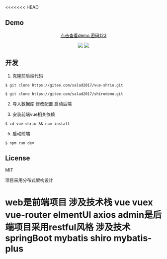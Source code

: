 <<<<<<< HEAD


## Demo

<div align="center">
  <p align="center"> <a href="https://youlovemi.cn">点击查看demo 密码123</a></p align="center">
  <img src="https://images.gitee.com/uploads/images/2019/0304/151015_e08671c7_1545585.png" />
  <img src="https://images.gitee.com/uploads/images/2019/0304/151157_7a8c28ef_1545585.png" />
</div>

## 开发

1. 克隆前后端代码

```shell
$ git clone https://gitee.com/salad2017/vue-shrio.git

$ git clone https://gitee.com/salad2017/shirodemo.git
```

2. 导入数据库 修改配置 启动后端


3. 安装前端vue相关依赖

```shell
$ cd vue-shrio && npm install
```

5. 启动前端

```shell
$ npm run dev
```

## License

MIT

项目采用分布式架构设计

web是前端项目 涉及技术栈 vue vuex vue-router elmentUI  axios 
admin是后端项目采用restful风格 涉及技术 springBoot mybatis shiro mybatis-plus 
=======